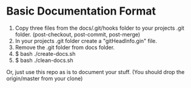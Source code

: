 # Basic Documentation Format

1. Copy three files from the docs/.git/hooks folder to your projects
   .git folder. (post-checkout, post-commit, post-merge)
2. In your projects .git folder create a "gitHeadInfo.gin" file.
3. Remove the .git folder from docs folder.
4. $ bash ./create-docs.sh
5. $ bash ./clean-docs.sh

Or, just use this repo as is to document your stuff. (You should drop the origin/master from your clone)